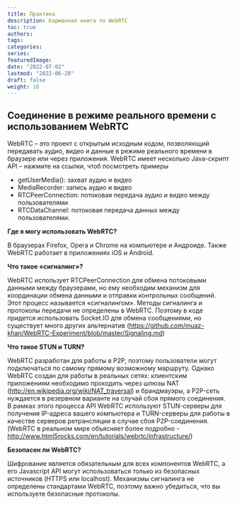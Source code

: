 ```yaml
---
title: Практика
description: Карманная книга по WebRTC
toc: true
authors:
tags: 
categories:
series:
featuredImage:
date: "2022-07-02"
lastmod: "2022-06-28"
draft: false
weight: 10
---
```


## Соединение в режиме реального времени с использованием WebRTC

WebRTC – это проект с открытым исходным кодом, позволяющий передавать аудио, видео и данные в режиме реального времени в браузере или через приложения.
WebRTC имеет несколько Java-скрипт API – нажмите на ссылки, чтоб посмотреть примеры
- getUserMedia(): захват аудио и видео
- MediaRecorder: запись аудио и видео
- RTCPeerConnection: потоковая передача аудио и видео между пользователями
- RTCDataChannel: потоковая передача данных между пользователями.

**Где я могу использовать WebRTC?**

В браузерах Firefox, Opera и Chrome на компьютере и Андроиде. Также WebRTC работает в приложениях iOS и Android.

**Что такое «сигналинг»?**

WebRTC использует RTCPeerConnection для обмена потоковыми данными между браузерами, но ему необходим механизм для координации обмена данными и отправки контрольных сообщений. Этот процесс называется «сигналингом». Методы сигналинга и протоколы передачи не определены в WebRTC. Поэтому в коде придется использовать Socket.IO для обмена сообщениями, но существует много других альтернатив (https://github.com/muaz-khan/WebRTC-Experiment/blob/master/Signaling.md) 

**Что такое STUN и TURN?**

WebRTC разработан для работы в P2P, поэтому пользователи могут подключаться по самому прямому возможному маршруту. Однако WebRTC создан для работы в реальных сетях: клиентским приложениям необходимо проходить через шлюзы NAT (http://en.wikipedia.org/wiki/NAT_traversal) и брандмауэры, а P2P-сеть нуждается в резервном варианте на случай сбоя прямого соединения. В рамках этого процесса API WebRTC используют STUN-серверы для получения IP-адреса вашего компьютера и TURN-серверы для работы в качестве серверов ретрансляции в случае сбоя P2P-соединения. (WebRTC в реальном мире объясняет более подробно - http://www.html5rocks.com/en/tutorials/webrtc/infrastructure/)

**Безопасен ли WebRTC?**

Шифрование является обязательным для всех компонентов WebRTC, а его Javasсript API могут использоваться только из безопасных источников (HTTPS или localhost). Механизмы сигналинга не определены стандартами WebRTC, поэтому важно убедиться, что вы используете безопасные протоколы.